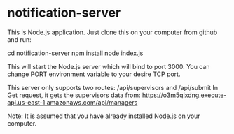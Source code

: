 # notification-server

This is Node.js application. Just clone this on your computer from github
and run:

cd notification-server
npm install
node index.js

This will start the Node.js server which will bind to port 3000. You can
change PORT environment variable to your desire TCP port.

This server only supports two routes: /api/supervisors and /api/submit
In Get request, it gets the supervisors data from:
https://o3m5qixdng.execute-api.us-east-1.amazonaws.com/api/managers

Note: It is assumed that you have already installed Node.js on your computer.
